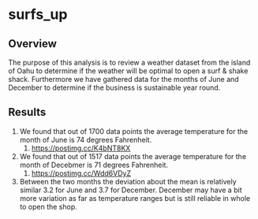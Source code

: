 # surfs_up
## Overview
The purpose of this analysis is to review a weather dataset from the island of Oahu to determine if the weather will be optimal to open a surf & shake shack. Furthermore we have gathered data for the months of June and December to determine if the business is sustainable year round.

## Results
1. We found that out of 1700 data points the average temperature for the month of June is 74 degrees Fahrenheit.
   1. https://postimg.cc/K4bNT8KX
2. We found that out of 1517 data points the average temperature for the month of Decebmer is 71 degrees Fahrenheit.
   1. https://postimg.cc/Wdd6VDyZ
3. Between the two months the deviation about the mean is relatively similar 3.2 for June and 3.7 for December. December may have a bit more variation as far as temperature ranges but is still reliable in whole to open the shop. 
